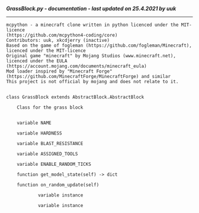 ***GrassBlock.py - documentation - last updated on 25.4.2021 by uuk***
___

    mcpython - a minecraft clone written in python licenced under the MIT-licence 
    (https://github.com/mcpython4-coding/core)
    Contributors: uuk, xkcdjerry (inactive)
    Based on the game of fogleman (https://github.com/fogleman/Minecraft), licenced under the MIT-licence
    Original game "minecraft" by Mojang Studios (www.minecraft.net), licenced under the EULA
    (https://account.mojang.com/documents/minecraft_eula)
    Mod loader inspired by "Minecraft Forge" (https://github.com/MinecraftForge/MinecraftForge) and similar
    This project is not official by mojang and does not relate to it.


    class GrassBlock extends AbstractBlock.AbstractBlock
        
        Class for the grass block


        variable NAME

        variable HARDNESS

        variable BLAST_RESISTANCE

        variable ASSIGNED_TOOLS

        variable ENABLE_RANDOM_TICKS

        function get_model_state(self) -> dict

        function on_random_update(self)

                variable instance

                variable instance